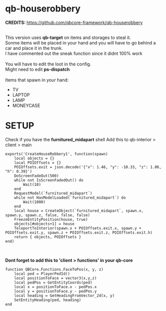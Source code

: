 # qb-houserobbery
<b>CREDITS: </b> https://github.com/qbcore-framework/qb-houserobbery

</br>
This version uses <b>qb-target</b> on items and storages to steal it.
</br>
Sonme items will be placed in your hand and you will have to go behind a car and place it in the trunk.
</br>
I have commented out the sneak function since it didnt 100% work
</br>
</br>
You will have to edit the loot in the config.
</br>
Might need to edit <b>ps-dispatch</b>
</br>
</br>
Items that spawn in your hand:
</br>

- TV
- LAPTOP
- LAMP
- MONEYCASE

# SETUP
Check if you have the <b>furnitured_midapart</b> shell
Add this to qb-interior > client > main
```
exports('CreateHouseRobbery1', function(spawn)
	local objects = {}
    local POIOffsets = {}
	POIOffsets.exit = json.decode('{"x": 1.46, "y": -10.33, "z": 1.06, "h": 0.39}')
	DoScreenFadeOut(500)
    while not IsScreenFadedOut() do
        Wait(10)
    end
	RequestModel(`furnitured_midapart`)
	while not HasModelLoaded(`furnitured_midapart`) do
	    Wait(1000)
	end
	local house = CreateObject(`furnitured_midapart`, spawn.x, spawn.y, spawn.z, false, false, false)
    FreezeEntityPosition(house, true)
    objects[#objects+1] = house
	TeleportToInterior(spawn.x + POIOffsets.exit.x, spawn.y + POIOffsets.exit.y, spawn.z + POIOffsets.exit.z, POIOffsets.exit.h)
    return { objects, POIOffsets }
end)
```
</br>

**Dont forget to add this to 'client > functions' in your qb-core**
```
function QBCore.Functions.FaceToPos(x, y, z)
    local ped = PlayerPedId()
    local positionToFace = vector3(x,y,z)
    local pedPos = GetEntityCoords(ped)
    local x = positionToFace.x - pedPos.x
    local y = positionToFace.y - pedPos.y
    local heading = GetHeadingFromVector_2d(x, y)
    SetEntityHeading(ped, heading)
end
```
